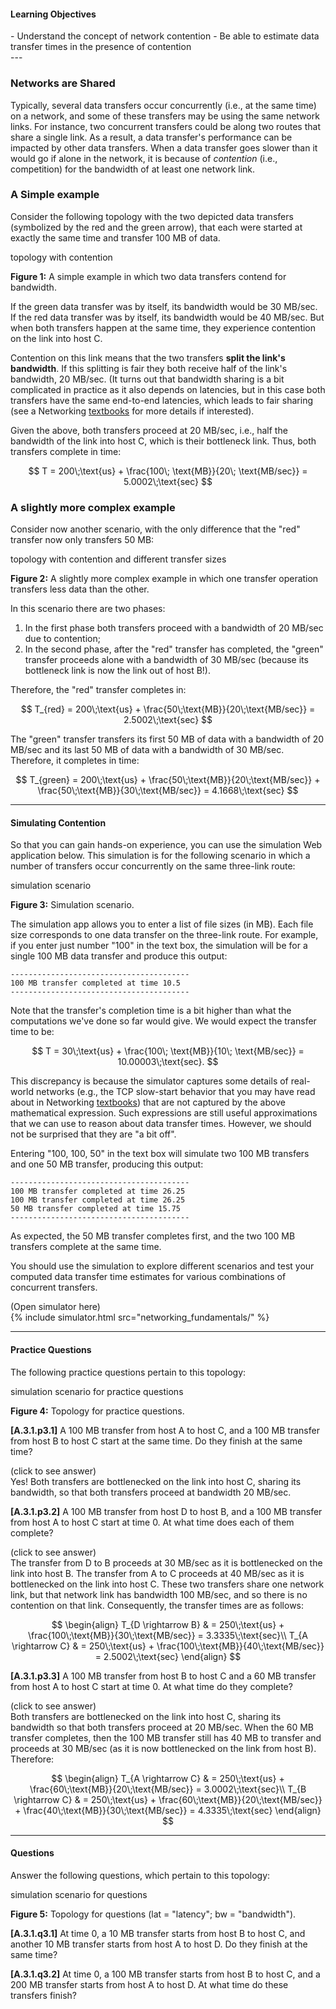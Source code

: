 
#### Learning Objectives
<div class="learningObjectiveBox" markdown="1">
- Understand the concept of network contention
- Be able to estimate data transfer times in the presence of contention
</div>
---

### Networks are Shared

Typically, several data transfers occur concurrently (i.e., at the same
time) on a network, and some of these transfers may be using the same
network links. For instance, two concurrent transfers could be along two
routes that share a single link. As a result, a data transfer's performance
can be impacted by other data transfers. When a data transfer goes slower
than it would go if alone in the network, it is because of *contention*
(i.e., competition) for the bandwidth of at least one network link.

### A Simple example

Consider the following topology with the two depicted data transfers 
(symbolized by the red and the green arrow), that
each were started at exactly the same time and transfer 100 MB of data.

<object class="figure" type="image/svg+xml" data="{{ site.baseurl }}/public/img/networking_fundamentals/topology_contention.svg">topology with contention</object>
<div class="caption"><strong>Figure 1:</strong>
A simple example in which two data transfers contend for bandwidth.
</div>

If the green data transfer was by itself, its bandwidth would be 30 MB/sec.
If the red data transfer was by itself, its bandwidth would be 40
MB/sec. But when both transfers happen at the same time, they experience
contention on the link into host C. 

Contention on this link means that the two transfers **split the link's
bandwidth**. If this splitting is fair they both
receive half of the link's bandwidth, 20 MB/sec. (It turns out that bandwidth sharing
is a bit complicated in practice as it also depends on latencies, but in
this case both transfers have the same end-to-end latencies, which leads to
fair sharing (see a Networking [textbooks](/textbooks) for more details if interested).

Given the above, both transfers proceed at 20 MB/sec, i.e., half the bandwidth of the link into
host C, which is their bottleneck link. 
Thus, both transfers complete in time:

$$
T = 200\;\text{us} + \frac{100\; \text{MB}}{20\; \text{MB/sec}} = 5.0002\;\text{sec}
$$


### A slightly more complex example

Consider now another scenario, with the only difference that the "red" transfer now only transfers 50 MB:

<object class="figure" type="image/svg+xml" data="{{ site.baseurl }}/public/img/networking_fundamentals/topology_contention_different_sizes.svg">topology with contention and different transfer sizes</object>
<div class="caption"><strong>Figure 2:</strong>
A slightly more complex example in which one transfer operation transfers less data than the other.
</div>

In this scenario there are two phases:

  1. In the first phase both transfers proceed with a bandwidth of 20 MB/sec due to contention;
  2. In the second phase, after the "red" transfer has completed, the "green" transfer proceeds alone with a bandwidth of 30 MB/sec (because its bottleneck link is now the link out of host B!).

Therefore, the "red" transfer completes in:

$$
T_{red} = 200\;\text{us} + \frac{50\;\text{MB}}{20\;\text{MB/sec}} = 2.5002\;\text{sec}
$$

The "green" transfer transfers its first 50 MB of data with a bandwidth of 20 MB/sec and its last 50 MB of data with
a bandwidth of 30 MB/sec. Therefore, it completes in time:

$$
T_{green} = 200\;\text{us} + \frac{50\;\text{MB}}{20\;\text{MB/sec}} + \frac{50\;\text{MB}}{30\;\text{MB/sec}} = 4.1668\;\text{sec}
$$

----

#### Simulating Contention

So that you can gain hands-on experience, you can use the simulation Web application below.
This simulation is for the following scenario in which a number of transfers 
occur concurrently on the same three-link route:

<object class="figure" type="image/svg+xml" data="{{ site.baseurl }}/public/img/networking_fundamentals/topology_contention_simulation.svg">simulation scenario</object>
<div class="caption"><strong>Figure 3:</strong>
Simulation scenario.
</div>

The simulation app allows you to enter a list of file sizes (in MB). Each
file size corresponds to one data transfer on the three-link route.
For example, if you enter just number "100" in the text box, the simulation will be for
a single 100 MB data transfer and produce this output:

```
----------------------------------------
100 MB transfer completed at time 10.5
----------------------------------------
```

Note that the transfer's completion time is a bit higher than what the computations
we've done so far would give. We would expect the transfer time to be:

$$
T = 30\;\text{us} + \frac{100\; \text{MB}}{10\; \text{MB/sec}} = 10.00003\;\text{sec}.
$$

This discrepancy is because the simulator captures some details of
real-world networks (e.g., the TCP slow-start behavior that you may have read about
in Networking [textbooks](/textbooks)) that are 
not captured by the
above mathematical expression. Such expressions are
still useful approximations that we can use to reason about data transfer
times. However, we should not be surprised that they are "a bit off".

Entering "100, 100, 50" in the text box will simulate two 100 MB transfers and one 50 MB transfer, producing this output:

```
----------------------------------------
100 MB transfer completed at time 26.25
100 MB transfer completed at time 26.25
50 MB transfer completed at time 15.75
----------------------------------------
```

As expected, the 50 MB transfer completes first, and the two 100 MB transfers
complete at the same time.

You should use the simulation to explore different scenarios and test your
computed data transfer time estimates for various combinations of
concurrent transfers.

<div class="ui accordion fluid app-ins">
  <div class="title">
    <i class="dropdown icon"></i>
    (Open simulator here)
  </div>
  <div markdown="0" class="ui segment content sim-frame">
    {% include simulator.html src="networking_fundamentals/" %}
  </div>
</div>

--- 

#### Practice Questions

The following practice questions pertain to this topology:

<object class="figure" type="image/svg+xml" data="{{ site.baseurl }}/public/img/networking_fundamentals/topology_contention_practice.svg">simulation scenario for practice questions</object>
<div class="caption"><strong>Figure 4:</strong>
Topology for practice questions.
</div>


**[A.3.1.p3.1]** A 100 MB transfer from host A to host C, and a 100 MB transfer
	 from host B to host C start at the same time. Do they finish at
	 the same time?


<div class="ui accordion fluid">
  <div class="title">
    <i class="dropdown icon"></i>
    (click to see answer)
  </div>
  <div markdown="1" class="ui segment content answer-frame">
   Yes! Both transfers are bottlenecked on the link into host C, sharing its
   bandwidth, so that both transfers proceed at bandwidth 20 MB/sec.
  </div>
</div>

<p> </p>


**[A.3.1.p3.2]** A 100 MB transfer from host D to host B, and a 100 MB transfer
         from host A to host C start at time 0. At what time
         does each of them complete? 
<div class="ui accordion fluid">
  <div class="title">
    <i class="dropdown icon"></i>
    (click to see answer)
  </div>
  <div markdown="1" class="ui segment content answer-frame">
   The transfer from D to B proceeds at 30 MB/sec as it is bottlenecked
   on the link into host B. The transfer from A to C proceeds at 40 MB/sec
   as it is bottlenecked on the link into host C. These two transfers share
   one network link, but that network link has bandwidth 100 MB/sec, and so
   there is no contention on that link.  Consequently, the transfer times
   are as follows:

$$
\begin{align}
  T_{D \rightarrow B} & = 250\;\text{us} + \frac{100\;\text{MB}}{30\;\text{MB/sec}} = 3.3335\;\text{sec}\\
  T_{A \rightarrow C} & = 250\;\text{us} + \frac{100\;\text{MB}}{40\;\text{MB/sec}} = 2.5002\;\text{sec}
\end{align}
$$
  </div>
</div>

<p> </p>


**[A.3.1.p3.3]** A 100 MB transfer from host B to host C and a 60 MB transfer 
from host A to host C start at time 0. At what time do they complete?
<div class="ui accordion fluid">
  <div class="title">
    <i class="dropdown icon"></i>
    (click to see answer)
  </div>
  <div markdown="1" class="ui segment content answer-frame">
   Both transfers are bottlenecked on the link into host C, sharing its
   bandwidth so that both transfers proceed at 20 MB/sec. When the 60 MB
transfer completes, then the 100 MB transfer still has 40 MB to transfer and
proceeds at 30 MB/sec (as it is now bottlenecked on the link from host B). Therefore:

$$
\begin{align}
  T_{A \rightarrow C} & = 250\;\text{us} + \frac{60\;\text{MB}}{20\;\text{MB/sec}} = 3.0002\;\text{sec}\\
  T_{B \rightarrow C} & = 250\;\text{us} + \frac{60\;\text{MB}}{20\;\text{MB/sec}} + \frac{40\;\text{MB}}{30\;\text{MB/sec}} = 4.3335\;\text{sec}
\end{align}
$$
  </div>
</div>

<p> </p>


--- 

#### Questions

Answer the following questions, which pertain to this topology:

<object class="figure" type="image/svg+xml" data="{{ site.baseurl }}/public/img/networking_fundamentals/topology_contention_questions.svg">simulation scenario for questions</object>
<div class="caption"><strong>Figure 5:</strong>
Topology for questions (lat = "latency"; bw = "bandwidth").
</div>


**[A.3.1.q3.1]** At time 0, a 10 MB transfer starts from host B to host C, and another 10 MB transfer starts from host A to host D. Do they finish at the same time?

<p></p>

**[A.3.1.q3.2]** At time 0, a 100 MB transfer starts from host B to host C,
and a 200 MB transfer starts from host A to host D. At what time do these transfers finish?

<p></p>

